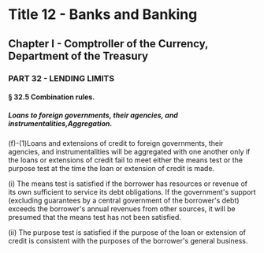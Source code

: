 
# Title 12 - Banks and Banking
## Chapter I - Comptroller of the Currency, Department of the Treasury
### PART 32 - LENDING LIMITS
#### § 32.5 Combination rules.
##### Loans to foreign governments, their agencies, and instrumentalities,Aggregation.

(f)-(1)Loans and extensions of credit to foreign governments, their agencies, and instrumentalities will be aggregated with one another only if the loans or extensions of credit fail to meet either the means test or the purpose test at the time the loan or extension of credit is made.

(i) The means test is satisfied if the borrower has resources or revenue of its own sufficient to service its debt obligations. If the government's support (excluding guarantees by a central government of the borrower's debt) exceeds the borrower's annual revenues from other sources, it will be presumed that the means test has not been satisfied.

(ii) The purpose test is satisfied if the purpose of the loan or extension of credit is consistent with the purposes of the borrower's general business.
